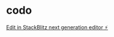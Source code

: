 # codo

[Edit in StackBlitz next generation editor ⚡️](https://stackblitz.com/~/github.com/codorolo/codo)